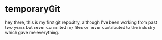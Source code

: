 # temporaryGit

hey there, this is my first git repositry, although I've been working from past two years but never commited my files
or never contributed to the industry which gave me everything.
